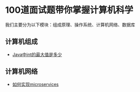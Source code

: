 # 100道面试题带你掌握计算机科学


我们主要分为以下模块：组成原理、操作系统、计算机网络、数据库


## 计算机组成

- [Java中int的最大值是多少](Problems/JavaInt/README.md)

## 计算机网络

- [如何实现microservices](Problems/Microservices/README.md)
